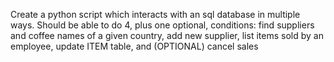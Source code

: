 Create a python script which interacts with an sql database in multiple ways. Should be able to do 4, plus one optional, conditions: find suppliers and coffee names of a given country, add new supplier, list items sold by an employee, update ITEM table, and (OPTIONAL) cancel sales 

